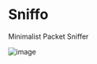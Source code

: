 # Sniffo
Minimalist Packet Sniffer

![image](https://user-images.githubusercontent.com/50546763/170830046-4d68ebbf-252b-47ec-b281-31a1ffcd7981.png)
